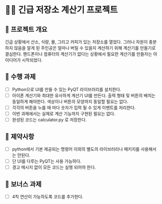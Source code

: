 # 🧑‍🚀 긴급 저장소 계산기 프로젝트

## 📖 프로젝트 개요
긴급 상황에서 산소, 식량, 물, 그리고 커피가 있는 저장소를 열었다. 그러나 자원이 충분하지 않음을 알게 된 주인공은 얼마나 버틸 수 있을지 계산하기 위해 계산기를 만들기로 결심한다.
핸드폰이나 컴퓨터의 계산기가 없다는 상황에서 필요한 계산기를 만들자는 아이디어가 시작되었다.

## 🧰 수행 과제
- [ ] Python으로 UI를 만들 수 있는 PyQT 라이브러리를 설치한다. 
- [ ] 아이폰 계산기와 최대한 유사하게 계산기 UI를 만든다. 출력 형태 및 버튼의 배치는 동일하게 해야한다. 색상이나 버튼의 모양까지 동일할 필요는 없다. 
- [ ] 각각의 버튼을 누를 때 마다 숫자가 입력 될 수 있게 이벤트를 처리한다. 
- [ ] 이번 과제에서는 실제로 계산 기능까지 구현된 필요는 없다.
- [ ] 완성된 코드는 calculator.py 로 저장한다. 

## 🚫 제약사항
- [ ] python에서 기본 제공되는 명령어 이외의 별도의 라이브러리나 패키지를 사용해서는 안된다. 
- [ ] 단 UI를 다루는 PyQT는 사용 가능하다.
- [ ] 경고 메시지 없이 모든 코드는 실행 되어야 한다. 

## 🎁 보너스 과제
- [ ] 4칙 연산이 가능하도록 코드를 추가한다. 
